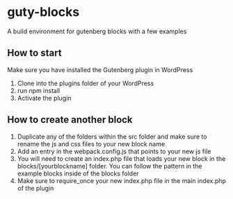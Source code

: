 # guty-blocks
A build environment for gutenberg blocks with a few examples

## How to start
Make sure you have installed the Gutenberg plugin in WordPress
1) Clone into the plugins folder of your WordPress
2) run npm install
3) Activate the plugin


## How to create another block

1) Duplicate any of the folders within the src folder and make sure to rename the js and css files to your new block name
2) Add an entry in the webpack.config.js that points to your new js file
3) You will need to create an index.php file that loads your new block in the blocks/[yourblockname] folder. You can follow the pattern in the example blocks inside of the blocks folder
4) Make sure to require_once your new index.php file in the main index.php of the plugin

